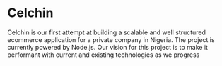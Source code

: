# Celchin
Celchin is our first attempt at building a scalable and well structured ecommerce application for a private company in Nigeria. 
The project is currently powered by Node.js.
Our vision for this project is to make it performant with current and existing technologies as we progress
